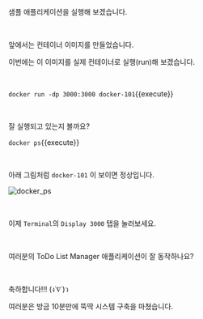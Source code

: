 샘플 애플리케이션을 실행해 보겠습니다.

​     

앞에서는 컨테이너 이미지를 만들었습니다.

이번에는 이 이미지를 실제 컨테이너로 실행(run)해 보겠습니다.

​     

`docker run -dp 3000:3000 docker-101`{{execute}}

​      


잘 실행되고 있는지 볼까요?

`docker ps`{{execute}}

​      

아래 그림처럼 `docker-101` 이 보이면 정상입니다. 

![docker_ps](D:\Workspace\Github\katacoda-scenarios\Docker_Basics\intro\assets\docker_ps.png)

​      

이제 `Terminal`의 `Display 3000` 탭을 눌러보세요.

​     

여러분의 ToDo List Manager 애플리케이션이 잘 동작하나요?

​     

축하합니다!!!     (ง˙∇˙)ว 

여러분은 방금 10분만에 뚝딱 시스템 구축을 마쳤습니다.